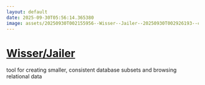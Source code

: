 ```yaml
---
layout: default
date: 2025-09-30T05:56:14.365380
image: assets/20250930T002155956--Wisser--Jailer--20250930T002926193--cropped.png
---
```


# [Wisser/Jailer](https://github.com/Wisser/Jailer)

tool for creating smaller, consistent database subsets and browsing relational data
